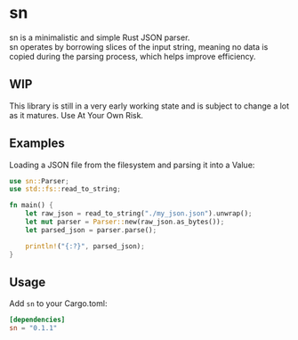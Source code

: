 # sn

sn is a minimalistic and simple Rust JSON parser.<br>
sn operates by borrowing slices of the input string, meaning no data is copied during the parsing process, which helps improve efficiency.

## WIP

This library is still in a very early working state and is subject to change a lot as it matures.
Use At Your Own Risk.

## Examples
Loading a JSON file from the filesystem and parsing it into a Value:

```rust
use sn::Parser;
use std::fs::read_to_string;

fn main() {
    let raw_json = read_to_string("./my_json.json").unwrap();
    let mut parser = Parser::new(raw_json.as_bytes());
    let parsed_json = parser.parse();

    println!("{:?}", parsed_json);
}
```

## Usage

Add `sn` to your Cargo.toml:

```toml
[dependencies]
sn = "0.1.1"
```